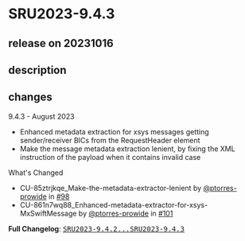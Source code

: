 # SRU2023-9.4.3

## release on 20231016

## description

## changes

9.4.3 - August 2023

* Enhanced metadata extraction for xsys messages getting sender/receiver BICs from the RequestHeader element
* Make the message metadata extraction lenient, by fixing the XML instruction of the payload when it contains invalid case

What's Changed

* CU-85ztrjkqe_Make-the-metadata-extractor-lenient by <a class="user-mention notranslate" data-hovercard-type="user" data-hovercard-url="/users/ptorres-prowide/hovercard" data-octo-click="hovercard-link-click" data-octo-dimensions="link_type:self" href="https://github.com/ptorres-prowide">@ptorres-prowide</a> in <a class="issue-link js-issue-link" data-error-text="Failed to load title" data-id="1847475522" data-permission-text="Title is private" data-url="https://github.com/prowide/prowide-iso20022/issues/98" data-hovercard-type="pull_request" data-hovercard-url="/prowide/prowide-iso20022/pull/98/hovercard" href="https://github.com/prowide/prowide-iso20022/pull/98">#98</a>
* CU-861n7wq88_Enhanced-metadata-extractor-for-xsys-MxSwiftMessage by <a class="user-mention notranslate" data-hovercard-type="user" data-hovercard-url="/users/ptorres-prowide/hovercard" data-octo-click="hovercard-link-click" data-octo-dimensions="link_type:self" href="https://github.com/ptorres-prowide">@ptorres-prowide</a> in <a class="issue-link js-issue-link" data-error-text="Failed to load title" data-id="1862043887" data-permission-text="Title is private" data-url="https://github.com/prowide/prowide-iso20022/issues/101" data-hovercard-type="pull_request" data-hovercard-url="/prowide/prowide-iso20022/pull/101/hovercard" href="https://github.com/prowide/prowide-iso20022/pull/101">#101</a>

<strong>Full Changelog</strong>: <a class="commit-link" href="https://github.com/prowide/prowide-iso20022/compare/SRU2023-9.4.2...SRU2023-9.4.3"><tt>SRU2023-9.4.2...SRU2023-9.4.3</tt></a>

